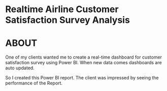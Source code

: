 # Realtime Airline Customer Satisfaction Survey Analysis

# ABOUT
One of my clients wanted me to create a real-time dashboard for customer satisfaction survey using Power BI. When new data comes dashboards are auto updated.

So I created this Power BI report.
The client was impressed by seeing the performance of the Report.
